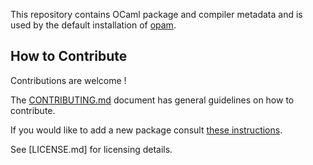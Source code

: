 This repository contains OCaml package and compiler metadata and is
used by the default installation of [opam](https://opam.ocaml.org/).

## How to Contribute

Contributions are welcome !

The [CONTRIBUTING.md](CONTRIBUTING.md) document has general guidelines
on how to contribute.

If you would like to add a new package consult
[these instructions](https://opam.ocaml.org/doc/Packaging.html#Publishing).

See [LICENSE.md] for licensing details.
